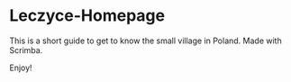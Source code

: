 # Leczyce-Homepage

This is a short guide to get to know the small village in Poland.
Made with Scrimba.

Enjoy!
